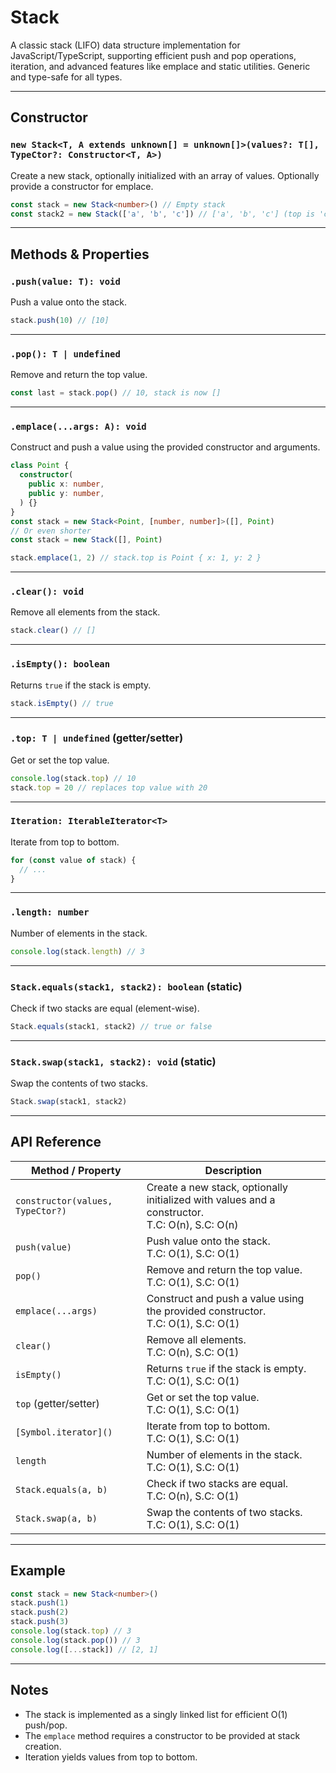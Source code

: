 # Stack

A classic stack (LIFO) data structure implementation for JavaScript/TypeScript, supporting efficient push and pop operations, iteration, and advanced features like emplace and static utilities. Generic and type-safe for all types.

---

## Constructor

### `new Stack<T, A extends unknown[] = unknown[]>(values?: T[], TypeCtor?: Constructor<T, A>)`

Create a new stack, optionally initialized with an array of values. Optionally provide a constructor for emplace.

```ts
const stack = new Stack<number>() // Empty stack
const stack2 = new Stack(['a', 'b', 'c']) // ['a', 'b', 'c'] (top is 'c')
```

---

## Methods & Properties

### `.push(value: T): void`

Push a value onto the stack.

```ts
stack.push(10) // [10]
```

---

### `.pop(): T | undefined`

Remove and return the top value.

```ts
const last = stack.pop() // 10, stack is now []
```

---

### `.emplace(...args: A): void`

Construct and push a value using the provided constructor and arguments.

```ts
class Point {
  constructor(
    public x: number,
    public y: number,
  ) {}
}
const stack = new Stack<Point, [number, number]>([], Point)
// Or even shorter
const stack = new Stack([], Point)

stack.emplace(1, 2) // stack.top is Point { x: 1, y: 2 }
```

---

### `.clear(): void`

Remove all elements from the stack.

```ts
stack.clear() // []
```

---

### `.isEmpty(): boolean`

Returns `true` if the stack is empty.

```ts
stack.isEmpty() // true
```

---

### `.top: T | undefined` (getter/setter)

Get or set the top value.

```ts
console.log(stack.top) // 10
stack.top = 20 // replaces top value with 20
```

---

### `Iteration: IterableIterator<T>`

Iterate from top to bottom.

```ts
for (const value of stack) {
  // ...
}
```

---

### `.length: number`

Number of elements in the stack.

```ts
console.log(stack.length) // 3
```

---

### `Stack.equals(stack1, stack2): boolean` (static)

Check if two stacks are equal (element-wise).

```ts
Stack.equals(stack1, stack2) // true or false
```

---

### `Stack.swap(stack1, stack2): void` (static)

Swap the contents of two stacks.

```ts
Stack.swap(stack1, stack2)
```

---

## API Reference

| Method / Property                | Description                                                                                       |
| -------------------------------- | ------------------------------------------------------------------------------------------------- |
| `constructor(values, TypeCtor?)` | Create a new stack, optionally initialized with values and a constructor.<br>T.C: O(n), S.C: O(n) |
| `push(value)`                    | Push value onto the stack.<br>T.C: O(1), S.C: O(1)                                                |
| `pop()`                          | Remove and return the top value.<br>T.C: O(1), S.C: O(1)                                          |
| `emplace(...args)`               | Construct and push a value using the provided constructor.<br>T.C: O(1), S.C: O(1)                |
| `clear()`                        | Remove all elements.<br>T.C: O(n), S.C: O(1)                                                      |
| `isEmpty()`                      | Returns `true` if the stack is empty.<br>T.C: O(1), S.C: O(1)                                     |
| `top` (getter/setter)            | Get or set the top value.<br>T.C: O(1), S.C: O(1)                                                 |
| `[Symbol.iterator]()`            | Iterate from top to bottom.<br>T.C: O(1), S.C: O(1)                                               |
| `length`                         | Number of elements in the stack.<br>T.C: O(1), S.C: O(1)                                          |
| `Stack.equals(a, b)`             | Check if two stacks are equal.<br>T.C: O(n), S.C: O(1)                                            |
| `Stack.swap(a, b)`               | Swap the contents of two stacks.<br>T.C: O(1), S.C: O(1)                                          |

---

## Example

```ts
const stack = new Stack<number>()
stack.push(1)
stack.push(2)
stack.push(3)
console.log(stack.top) // 3
console.log(stack.pop()) // 3
console.log([...stack]) // [2, 1]
```

---

## Notes

- The stack is implemented as a singly linked list for efficient O(1) push/pop.
- The `emplace` method requires a constructor to be provided at stack creation.
- Iteration yields values from top to bottom.
